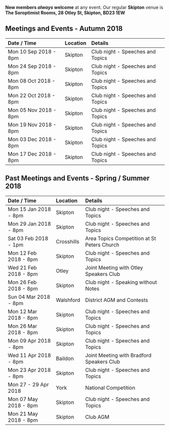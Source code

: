 **New members _always_ welcome** at any event. Our regular **Skipton** venue is 
**The Soroptimist Rooms, 28 Otley St, Skipton, BD23 1EW**


## Meetings and Events - Autumn 2018 

| Date / Time           | Location          | Details                                    |
|:--------------------- |:----------------- |:------------------------------------------ |
| Mon 10 Sep 2018 - 8pm | Skipton           | Club night - Speeches and Topics           |
| Mon 24 Sep 2018 - 8pm | Skipton           | Club night - Speeches and Topics           |
| Mon 08 Oct 2018 - 8pm | Skipton           | Club night - Speeches and Topics           |
| Mon 22 Oct 2018 - 8pm | Skipton           | Club night - Speeches and Topics           |
| Mon 05 Nov 2018 - 8pm | Skipton           | Club night - Speeches and Topics           |
| Mon 19 Nov 2018 - 8pm | Skipton           | Club night - Speeches and Topics           |
| Mon 03 Dec 2018 - 8pm | Skipton           | Club night - Speeches and Topics           |
| Mon 17 Dec 2018 - 8pm | Skipton           | Club night - Speeches and Topics           |


## Past Meetings and Events - Spring / Summer 2018  

| Date / Time           | Location          | Details                                    |
|:--------------------- |:----------------- |:------------------------------------------ |
| Mon 15 Jan 2018 - 8pm | Skipton           | Club night - Speeches and Topics           |
| Mon 29 Jan 2018 - 8pm | Skipton           | Club night - Speeches and Topics           |
| Sat 03 Feb 2018 - 1pm | Crosshills        | Area Topics Competition at St Peters Church|
| Mon 12 Feb 2018 - 8pm | Skipton           | Club night - Speeches and Topics           |
| Wed 21 Feb 2018 - 8pm | Otley             | Joint Meeting with Otley Speakers Club     |
| Mon 26 Feb 2018 - 8pm | Skipton           | Club night - Speaking without Notes        |
| Sun 04 Mar 2018 - 8pm | Walshford         | District AGM and Contests                  |
| Mon 12 Mar 2018 - 8pm | Skipton           | Club night - Speeches and Topics           |
| Mon 26 Mar 2018 - 8pm | Skipton           | Club night - Speeches and Topics           |
| Mon 09 Apr 2018 - 8pm | Skipton           | Club night - Speeches and Topics           |
| Wed 11 Apr 2018 - 8pm | Baildon           | Joint Meeting with Bradford Speakers Club  |
| Mon 23 Apr 2018 - 8pm | Skipton           | Club night - Speeches and Topics           |
| Mon 27 - 29 Apr 2018  | York              | National Competition                       |
| Mon 07 May 2018 - 8pm | Skipton           | Club night - Speeches and Topics           |
| Mon 21 May 2018 - 8pm | Skipton           | Club AGM                                   |

